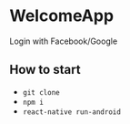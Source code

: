 # WelcomeApp
Login with Facebook/Google

## How to start
* `git clone`
* `npm i`
* `react-native run-android`
